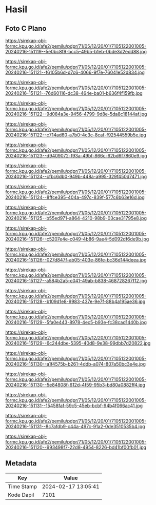 # Hasil

## Foto C Plano

https://sirekap-obj-formc.kpu.go.id/afe2/pemilu/pdpr/71/05/12/20/01/7105122001005-20240216-151119--5e0bc8f9-bcc5-49b5-b1eb-0bde3d2edd88.jpg

https://sirekap-obj-formc.kpu.go.id/afe2/pemilu/pdpr/71/05/12/20/01/7105122001005-20240216-151121--f6105b6d-d7c6-4066-9f7e-76041e52d834.jpg

https://sirekap-obj-formc.kpu.go.id/afe2/pemilu/pdpr/71/05/12/20/01/7105122001005-20240216-151121--76d60116-dc38-464e-ba01-b636f4f159fb.jpg

https://sirekap-obj-formc.kpu.go.id/afe2/pemilu/pdpr/71/05/12/20/01/7105122001005-20240216-151122--9d084a3e-9456-4799-9d8e-5da8c18144af.jpg

https://sirekap-obj-formc.kpu.go.id/afe2/pemilu/pdpr/71/05/12/20/01/7105122001005-20240216-151122--c714ad60-a7b0-4c3c-8caf-f92544559b5e.jpg

https://sirekap-obj-formc.kpu.go.id/afe2/pemilu/pdpr/71/05/12/20/01/7105122001005-20240216-151123--d9409072-f93a-49bf-866c-62bd6f7860e9.jpg

https://sirekap-obj-formc.kpu.go.id/afe2/pemilu/pdpr/71/05/12/20/01/7105122001005-20240216-151124--cfbc6db0-949b-448a-a995-329f450d7471.jpg

https://sirekap-obj-formc.kpu.go.id/afe2/pemilu/pdpr/71/05/12/20/01/7105122001005-20240216-151124--8ffce395-404a-497c-839f-577c6b63e16d.jpg

https://sirekap-obj-formc.kpu.go.id/afe2/pemilu/pdpr/71/05/12/20/01/7105122001005-20240216-151125--b55ed971-a864-4210-98b9-03cae31795e8.jpg

https://sirekap-obj-formc.kpu.go.id/afe2/pemilu/pdpr/71/05/12/20/01/7105122001005-20240216-151126--c5207e4e-c049-4b86-9ae4-5d092df6de9b.jpg

https://sirekap-obj-formc.kpu.go.id/afe2/pemilu/pdpr/71/05/12/20/01/7105122001005-20240216-151126--027d847f-ab05-403e-86fe-bc36d144deea.jpg

https://sirekap-obj-formc.kpu.go.id/afe2/pemilu/pdpr/71/05/12/20/01/7105122001005-20240216-151127--a584b2a5-c041-49ab-b838-468728267f12.jpg

https://sirekap-obj-formc.kpu.go.id/afe2/pemilu/pdpr/71/05/12/20/01/7105122001005-20240216-151128--b109d1e8-9983-437e-9e7f-88b4a195ae36.jpg

https://sirekap-obj-formc.kpu.go.id/afe2/pemilu/pdpr/71/05/12/20/01/7105122001005-20240216-151129--5fa0e443-8978-4ec5-b93e-fc38cad1440b.jpg

https://sirekap-obj-formc.kpu.go.id/afe2/pemilu/pdpr/71/05/12/20/01/7105122001005-20240216-151129--6c244dbe-5395-40d8-9e38-99dbb7d20822.jpg

https://sirekap-obj-formc.kpu.go.id/afe2/pemilu/pdpr/71/05/12/20/01/7105122001005-20240216-151130--a1f4575b-b261-4ddb-a074-807a50bc3e4e.jpg

https://sirekap-obj-formc.kpu.go.id/afe2/pemilu/pdpr/71/05/12/20/01/7105122001005-20240216-151130--5e84808f-612d-4f59-95b3-bd80a0882ff4.jpg

https://sirekap-obj-formc.kpu.go.id/afe2/pemilu/pdpr/71/05/12/20/01/7105122001005-20240216-151131--15458faf-59c5-45eb-bcbf-94b4f066ac41.jpg

https://sirekap-obj-formc.kpu.go.id/afe2/pemilu/pdpr/71/05/12/20/01/7105122001005-20240216-151131--8c7afdb9-c44a-497c-91a2-0de3510535b4.jpg

https://sirekap-obj-formc.kpu.go.id/afe2/pemilu/pdpr/71/05/12/20/01/7105122001005-20240216-151120--993498f7-22d8-4954-8226-bd41bf00fb01.jpg


## Metadata

| Key        | Value               |
| ---------- | ------------------- |
| Time Stamp | 2024-02-17 13:05:41 |
| Kode Dapil | 7101                |



